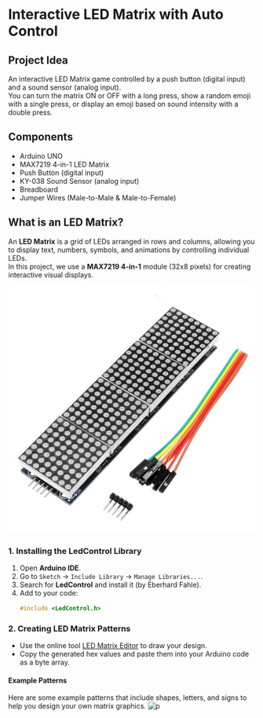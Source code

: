 # Interactive LED Matrix with Auto Control

##  Project Idea
An interactive LED Matrix game controlled by a push button (digital input) and a sound sensor (analog input).  
You can turn the matrix ON or OFF with a long press, show a random emoji with a single press, or display an emoji based on sound intensity with a double press.

## Components
- Arduino UNO  
- MAX7219 4-in-1 LED Matrix  
- Push Button (digital input)  
- KY-038 Sound Sensor (analog input)  
- Breadboard  
- Jumper Wires (Male-to-Male & Male-to-Female)  

## What is an LED Matrix?
An **LED Matrix** is a grid of LEDs arranged in rows and columns, allowing you to display text, numbers, symbols, and animations by controlling individual LEDs.  
In this project, we use a **MAX7219 4-in-1** module (32x8 pixels) for creating interactive visual displays.

![ledmatrix](ledmatrix.jpg)

###  1. Installing the LedControl Library
1. Open **Arduino IDE**.  
2. Go to `Sketch` → `Include Library` → `Manage Libraries...`.  
3. Search for **LedControl** and install it (by Eberhard Fahle).  
4. Add to your code:  
   ```cpp
   #include <LedControl.h>

###  2. Creating LED Matrix Patterns
- Use the online tool [LED Matrix Editor](https://xantorohara.github.io/led-matrix-editor/) to draw your design.  
- Copy the generated hex values and paste them into your Arduino code as a byte array.

#### Example Patterns
Here are some example patterns that include shapes, letters, and signs to help you design your own matrix graphics.
![p](p.jpg)  
